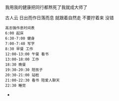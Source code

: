 
我用我的健康把同行都熬死了我就成大师了

古人云 日出而作日落而息 就跟着自然走 不要拧着来 没错


```
高志强作息时间表
6:00 起床
6:30-7:00 健身
7:00-7:40 写字
8:30 早餐 工作
12:00-13:00 午餐 看书
13:00-18:00 工作
18:30 晚餐
19:30-20:30 陪孩子
20:30-21:00 站桩
21:00-22:30 看书 陪爱人聊天
22:30 睡觉
```


-
